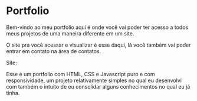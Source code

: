 # Portfolio
Bem-vindo ao meu portfolio aqui é onde você vai poder ter acesso a todos meus projetos de uma maneira diferente em um site.

O site pra você acessar e visualizar é esse daqui, lá você também vai poder entrar em contato na área de contatos.

Site: 

Esse é um portfolio com HTML, CSS e Javascript puro e com responsividade, um projeto relativamente simples no qual eu desenvolvi com também o intuito de eu consolidar alguns conhecimentos no qual eu já tinha.
